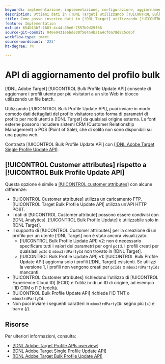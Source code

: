 ```yaml
---
keywords: implementazione, implementazione, configurazione, aggiornamento in blocco delle api dei profili
description: Ottieni dati in [!DNL Target] utilizzando [!UICONTROL Bulk Profile Update API].
title: Come posso inserire dati in [!DNL Target] utilizzando [!UICONTROL Bulk Profile Update API]?
feature: Implementation
exl-id: 654b13b7-1683-4c44-80e6-7557b9d29f66
source-git-commit: 946e9431e6bde30f564b4ba1a4cf0a78d8c5c6bf
workflow-type: tm+mt
source-wordcount: '223'
ht-degree: 7%

---
```


# API di aggiornamento del profilo bulk

[!DNL Adobe Target] [!UICONTROL Bulk Profile Update API] consente di aggiornare i profili utente per più visitatori a un sito Web in blocco utilizzando un file batch.

Utilizzando [!UICONTROL Bulk Profile Update API], puoi inviare in modo comodo dati dettagliati del profilo visitatore sotto forma di parametri di profilo per molti utenti a [!DNL Target] da qualsiasi origine esterna. Le fonti esterne possono includere sistemi CRM (Customer Relationship Management) o POS (Point of Sale), che di solito non sono disponibili su una pagina web.

Contrasta [!UICONTROL Bulk Profile Update API] con [[!DNL Adobe Target Single Profile Update API]](/help/dev/administer/profile-api/profile-single-api.md).

## [!UICONTROL Customer attributes] rispetto a [!UICONTROL Bulk Profile Update API]

Questa opzione è simile a [[!UICONTROL customer attributes]](/help/dev/before-implement/methods-to-get-data-into-target/customer-attributes.md) con alcune differenze:

* [!UICONTROL Customer attributes] utilizza un caricamento FTP. [!UICONTROL Target Bulk Profile Update API] utilizza un&#39;API HTTP POST.
* I dati di [!UICONTROL Customer attribute] possono essere condivisi con [!DNL Analytics]. [!UICONTROL Bulk Profile Update] è utilizzabile solo in [!DNL Target].
* Il supporto di [!UICONTROL Customer attributes] per la creazione di un profilo per un utente [!DNL Target] non è stato ancora visualizzato.
   * [!UICONTROL Bulk Profile Update API] v2: non è necessario specificare tutti i valori dei parametri per ogni `pcId`. I profili creati per qualsiasi `pcId` o `mbox3rdPartyId` non trovato in [!DNL Target].
   * [!UICONTROL Bulk Profile Update API] v1: [!UICONTROL Bulk Profile Update API] aggiorna solo i profili [!DNL Target] esistenti. Se utilizzi la versione 1, i profili non vengono creati per `pcIds` o `mbox3rdPartyIds` mancanti.
* [!UICONTROL Customer attributes] richiedono l&#39;utilizzo di [!UICONTROL Experience Cloud ID] (ECID) e l&#39;utilizzo di un ID di origine, ad esempio l&#39;ID CRM o l&#39;ID fedeltà.
* [!UICONTROL Bulk Profile Update API] richiede l&#39;ID TNT o `mbox3rdPartyId`.
* Non puoi inviare i seguenti caratteri in `mbox3rdPartyID`: segno più (+) e barra (/).

## Risorse

Per ulteriori informazioni, consulta:

* [[!DNL Adobe Target Profile APIs overview]](/help/dev/administer/profile-api/profile-api-overview.md)
* [[!DNL Adobe Target Single Profile Update API]](/help/dev/administer/profile-api/profile-single-api.md)
* [[!DNL Adobe Target Bulk Profile Update API]](/help/dev/administer/profile-api/profile-bulk-api.md)
